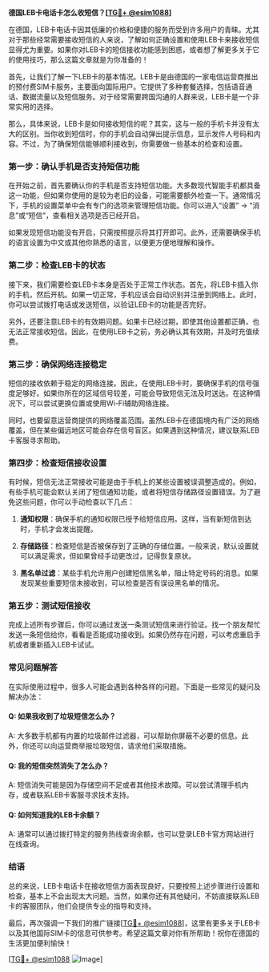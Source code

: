 **德国LEB卡电话卡怎么收短信？[[TG💪+ @esim1088](https://t.me/s/esim1088)]**

在德国，LEB卡电话卡因其低廉的价格和便捷的服务而受到许多用户的青睐。尤其对于那些经常需要接收短信的人来说，了解如何正确设置和使用LEB卡来接收短信显得尤为重要。如果你对LEB卡的短信接收功能感到困惑，或者想了解更多关于它的使用技巧，那么这篇文章就是为你准备的！

首先，让我们了解一下LEB卡的基本情况。LEB卡是由德国的一家电信运营商推出的预付费SIM卡服务，主要面向国际用户。它提供了多种套餐选择，包括语音通话、数据流量以及短信服务。对于经常需要跨国沟通的人群来说，LEB卡是一个非常实用的选择。

那么，具体来说，LEB卡是如何接收短信的呢？其实，这与一般的手机卡并没有太大的区别。当你收到短信时，你的手机会自动弹出提示信息，显示发件人号码和内容。不过，为了确保短信能够顺利接收到，你需要做一些基本的检查和设置。

### **第一步：确认手机是否支持短信功能**

在开始之前，首先要确认你的手机是否支持短信功能。大多数现代智能手机都具备这一功能，但如果你使用的是较为老旧的设备，可能需要额外检查一下。通常情况下，手机的设置菜单中会有专门的选项来管理短信功能。你可以进入“设置” -> “消息”或“短信”，查看相关选项是否已经开启。

如果发现短信功能没有开启，只需按照提示将其打开即可。此外，还需要确保手机的语言设置为中文或其他你熟悉的语言，以便更方便地理解和操作。

### **第二步：检查LEB卡的状态**

接下来，我们需要检查LEB卡本身是否处于正常工作状态。首先，将LEB卡插入你的手机，然后开机。如果一切正常，手机应该会自动识别并注册到网络上。此时，你可以尝试拨打电话或发送短信，以验证LEB卡的功能是否完好。

另外，还要注意LEB卡的有效期问题。如果卡已经过期，即使其他设置都正确，也无法正常接收短信。因此，在使用LEB卡之前，务必确认其有效期，并及时充值续费。

### **第三步：确保网络连接稳定**

短信的接收依赖于稳定的网络连接。因此，在使用LEB卡时，要确保手机的信号强度足够好。如果你所在的区域信号较差，可能会导致短信无法及时送达。在这种情况下，可以尝试更换位置或使用Wi-Fi辅助网络连接。

同时，也要留意运营商提供的网络覆盖范围。虽然LEB卡在德国境内有广泛的网络覆盖，但在某些偏远地区可能会存在信号盲区。如果遇到这种情况，建议联系LEB卡客服寻求帮助。

### **第四步：检查短信接收设置**

有时候，短信无法正常接收可能是由于手机上的某些设置被误调整造成的。例如，有些手机可能会默认关闭了短信通知功能，或者将短信存储路径设置错误。为了避免这些问题，你可以手动检查以下几点：

1. **通知权限**：确保手机的通知权限已授予给短信应用。这样，当有新短信到达时，手机才会发出提醒。
   
2. **存储路径**：检查短信是否被保存到了正确的存储位置。一般来说，默认设置就可以满足需求，但如果曾经手动更改过，记得恢复原状。

3. **黑名单过滤**：某些手机允许用户创建短信黑名单，阻止特定号码的消息。如果发现某些重要短信未接收到，可以检查是否有误设黑名单的情况。

### **第五步：测试短信接收**

完成上述所有步骤后，你可以通过发送一条测试短信来进行验证。找一个朋友帮忙发送一条短信给你，看看是否能成功接收到。如果仍然存在问题，可以考虑重启手机或者重新插入LEB卡试试。

### **常见问题解答**

在实际使用过程中，很多人可能会遇到各种各样的问题。下面是一些常见的疑问及解决办法：

#### **Q: 如果我收到了垃圾短信怎么办？**
A: 大多数手机都有内置的垃圾邮件过滤器，可以帮助你屏蔽不必要的信息。此外，你还可以向运营商举报垃圾短信，请求他们采取措施。

#### **Q: 我的短信突然消失了怎么办？**
A: 短信消失可能是因为存储空间不足或者其他技术故障。可以尝试清理手机内存，或者联系LEB卡客服寻求技术支持。

#### **Q: 如何知道我的LEB卡余额？**
A: 通常可以通过拨打特定的服务热线查询余额，也可以登录LEB卡官方网站进行在线查询。

### **结语**

总的来说，LEB卡电话卡在接收短信方面表现良好，只要按照上述步骤进行设置和检查，基本上不会出现太大问题。当然，如果你还有其他疑问，不妨直接联系LEB卡的客服团队，他们会提供专业的指导和支持。

最后，再次强调一下我们的推广链接[[TG💪+ @esim1088](https://t.me/s/esim1088)]，这里有更多关于LEB卡以及其他国际SIM卡的信息可供参考。希望这篇文章对你有所帮助！祝你在德国的生活更加便利愉快！

[[TG💪+ @esim1088](https://t.me/s/esim1088) ![Image](https://i.postimg.cc/4NQfJmqS/Snipaste-2025-05-13-00-14-12.png)]
